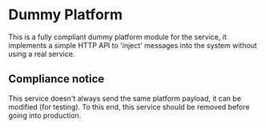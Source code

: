 # Dummy Platform

This is a fully compliant dummy platform module for the service, it implements a simple HTTP API to 'inject' messages
into the system without using a real service.

## Compliance notice

This service doesn't always send the same platform payload, it can be modified (for testing).
To this end, this service should be removed before going into production.